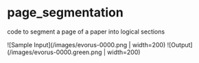 # page_segmentation
code to segment a page of a paper into logical sections


![Sample Input](/images/evorus-0000.png | width=200)
![Output](/images/evorus-0000.green.png | width=200)